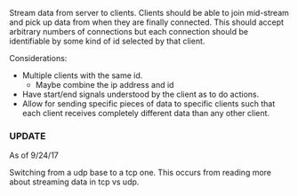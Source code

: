 Stream data from server to clients. Clients should be able to join mid-stream and pick up data from when they are finally connected. This should accept arbitrary numbers of connections but each connection should be identifiable by some kind of id selected by that client.

Considerations:
  - Multiple clients with the same id.
    - Maybe combine the ip address and id
  - Have start/end signals understood by the client as to do actions.
  - Allow for sending specific pieces of data to specific clients such that each client receives completely different data than any other client.



### UPDATE
As of 9/24/17

Switching from a udp base to a tcp one. This occurs from reading more about streaming data in tcp vs udp.
